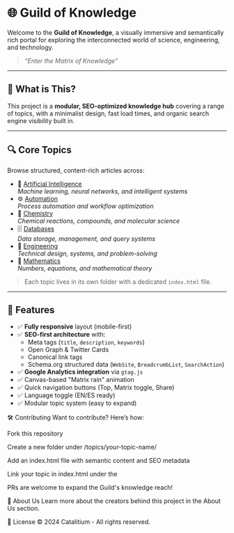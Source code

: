  # 🌐 Guild of Knowledge

Welcome to the **Guild of Knowledge**, a visually immersive and semantically rich portal for exploring the interconnected world of science, engineering, and technology.

> _“Enter the Matrix of Knowledge”_

---

## 🧠 What is This?

This project is a **modular, SEO-optimized knowledge hub** covering a range of topics, with a minimalist design, fast load times, and organic search engine visibility built in.

---

## 🔍 Core Topics

Browse structured, content-rich articles across:

- 🤖 [Artificial Intelligence](topics/ArtificialIntelligence/index.html)  
  _Machine learning, neural networks, and intelligent systems_
- ⚙️ [Automation](topics/automation/index.html)  
  _Process automation and workflow optimization_
- 🧪 [Chemistry](topics/chemistry/index.html)  
  _Chemical reactions, compounds, and molecular science_
- 🗄️ [Databases](topics/databases/index.html)  
  _Data storage, management, and query systems_
- 🔧 [Engineering](topics/engineering/index.html)  
  _Technical design, systems, and problem-solving_
- 📐 [Mathematics](topics/mathematics/index.html)  
  _Numbers, equations, and mathematical theory_

> Each topic lives in its own folder with a dedicated `index.html` file.

---

## 🚀 Features

- ✅ **Fully responsive** layout (mobile-first)
- ✅ **SEO-first architecture** with:
  - Meta tags (`title`, `description`, `keywords`)
  - Open Graph & Twitter Cards
  - Canonical link tags
  - Schema.org structured data (`WebSite`, `BreadcrumbList`, `SearchAction`)
- ✅ **Google Analytics integration** via `gtag.js`
- ✅ Canvas-based "Matrix rain" animation
- ✅ Quick navigation buttons (Top, Matrix toggle, Share)
- ✅ Language toggle (EN/ES ready)
- ✅ Modular topic system (easy to expand)


<!--
## 📂 Project Structure

├── index.html # Main portal
├── index-es.html # Spanish version (linked via toggle)
├── main.js # JS interactions
├── style.css # Global styles
├── topics/ # Topic-specific pages
│ ├── ArtificialIntelligence/
│ ├── automation/
│ ├── chemistry/
│ ├── databases/
│ ├── engineering/
│ └── mathematics/
├── about/
│ └── jpgbm-main/ # About the creator
-->

🛠️ Contributing
Want to contribute? Here’s how:

Fork this repository

Create a new folder under /topics/your-topic-name/

Add an index.html file with semantic content and SEO metadata

Link your topic in index.html under the <section class="knowledge-section">

PRs are welcome to expand the Guild's knowledge reach!

👤 About Us
Learn more about the creators behind this project in the About Us section.

📜 License
© 2024 Catalitium - All rights reserved.
